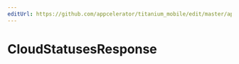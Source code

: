 ```yaml
---
editUrl: https://github.com/appcelerator/titanium_mobile/edit/master/apidoc/Modules/Cloud/Statuses/Statuses.yml
---
```

# CloudStatusesResponse

<TypeHeader/>

<ApiDocs/>
